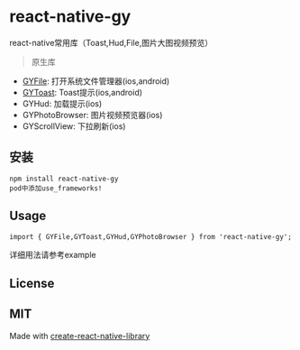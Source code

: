 # react-native-gy
react-native常用库（Toast,Hud,File,图片大图视频预览）
> 原生库
- [GYFile](README_File.md): 打开系统文件管理器(ios,android)
- [GYToast](README_Toast.md): Toast提示(ios,android)
- GYHud: 加载提示(ios)
- GYPhotoBrowser: 图片视频预览器(ios)
- GYScrollView: 下拉刷新(ios)



## 安装
```
npm install react-native-gy
pod中添加use_frameworks!
```

## Usage
```
import { GYFile,GYToast,GYHud,GYPhotoBrowser } from 'react-native-gy';

```
详细用法请参考example

## License
MIT
---
Made with [create-react-native-library](https://github.com/callstack/react-native-builder-bob)
